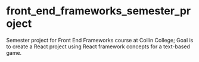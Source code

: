 # front_end_frameworks_semester_project
Semester project for Front End Frameworks course at Collin College; Goal is to create a React project using React framework concepts for a text-based game.
